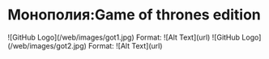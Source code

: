 <h1>Монополия:Game of thrones edition</h1>
![GitHub Logo](/web/images/got1.jpg)
Format: ![Alt Text](url)
![GitHub Logo](/web/images/got2.jpg)
Format: ![Alt Text](url)
